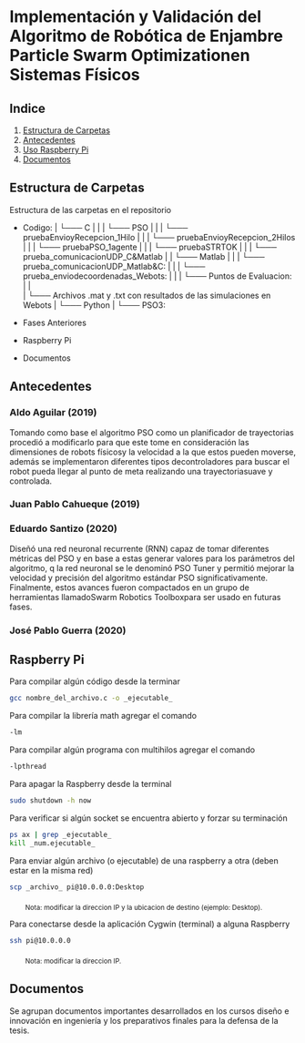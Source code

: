 # Implementación y Validación del Algoritmo de Robótica de Enjambre Particle Swarm Optimizationen Sistemas Físicos

## Indice
1. [Estructura de Carpetas](#Estructura-de-Carpetas)
2. [Antecedentes](#Antecedentes)
3. [Uso Raspberry Pi](#Raspberry-Pi)
4. [Documentos](#Documentos)

## Estructura de Carpetas
Estructura de las carpetas en el repositorio
- Codigo:
   | 
   └─── C
   |   |
   |   └─── PSO
   |   |
   |   └─── pruebaEnvioyRecepcion_1Hilo
   |   |
   |   └─── pruebaEnvioyRecepcion_2Hilos
   |   |
   |   └─── pruebaPSO_1agente
   |   |
   |   └─── pruebaSTRTOK
   |   |
   |   └─── prueba_comunicacionUDP_C&Matlab
   |
   |
   └─── Matlab
   |   |
   |   └─── prueba_comunicacionUDP_Matlab&C:
   |   |
   |   └─── prueba_enviodecoordenadas_Webots:
   |   |
   |   └─── Puntos de Evaluacion:
   |        |   
   |        └─── Archivos .mat y .txt con resultados de las simulaciones en Webots
   |
   └─── Python
       |
       └─── PSO3:

- Fases Anteriores
- Raspberry Pi
- Documentos

## Antecedentes 
### Aldo Aguilar (2019)
Tomando como base el algoritmo PSO como un planificador de trayectorias procedió a modificarlo para que este tome en consideración las dimensiones de robots físicosy la velocidad a la que estos pueden moverse, además se implementaron diferentes tipos decontroladores para buscar el robot pueda llegar al punto de meta realizando una trayectoriasuave y controlada.

### Juan Pablo Cahueque (2019)

### Eduardo Santizo (2020)
Diseñó una red neuronal recurrente (RNN) capaz de tomar diferentes métricas del PSO y en base a estas generar valores para los parámetros del algoritmo, q la red neuronal se le denominó PSO Tuner y permitió mejorar la velocidad y precisión del algoritmo estándar PSO significativamente. Finalmente, estos avances fueron compactados en un grupo de herramientas llamadoSwarm Robotics Toolboxpara ser usado en futuras fases.

### José Pablo Guerra (2020)

## Raspberry Pi
Para compilar algún código desde la terminar
```sh
gcc nombre_del_archivo.c -o _ejecutable_
```

Para compilar la librería  math agregar el comando 
```sh
-lm
```

Para compilar algún programa con multihilos agregar el comando 
```sh
-lpthread
```

Para apagar la Raspberry desde la terminal
```sh
sudo shutdown -h now
```

Para verificar si algún socket se encuentra abierto y forzar su terminación
```sh
ps ax | grep _ejecutable_
kill _num.ejecutable_
```

Para enviar algún archivo (o ejecutable) de una raspberry a otra (deben estar en la misma red)
```sh
scp _archivo_ pi@10.0.0.0:Desktop
```
&nbsp;&nbsp;&nbsp;&nbsp;&nbsp;&nbsp; <sub>Nota: modificar la direccion IP y la ubicacion de destino (ejemplo: Desktop).</sub>

Para conectarse desde la aplicación Cygwin (terminal) a alguna Raspberry 
```sh
ssh pi@10.0.0.0
```
&nbsp;&nbsp;&nbsp;&nbsp;&nbsp;&nbsp; <sub>Nota: modificar la direccion IP.</sub>

## Documentos
Se agrupan documentos importantes desarrollados en los cursos diseño e innovación en ingeniería y los preparativos finales para la defensa de la tesis.
